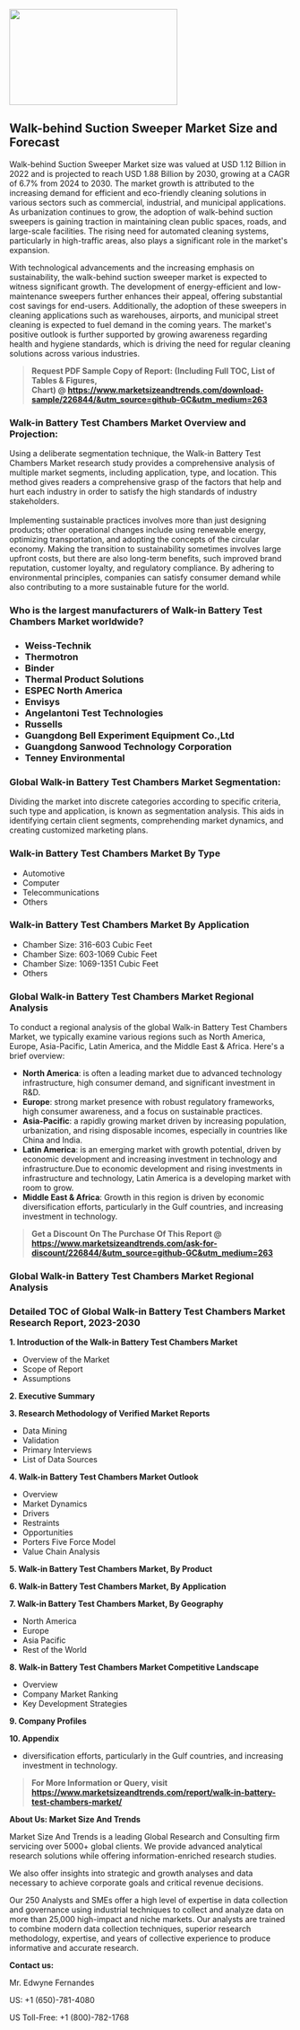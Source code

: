 <p><img class="alignnone size-medium wp-image-20088" src="https://ffe5etoiles.com/wp-content/uploads/2024/12/MST1-300x171.png" alt="" width="300" height="171" /></p><h2>Walk-behind Suction Sweeper Market Size and Forecast</h2><p>Walk-behind Suction Sweeper Market size was valued at USD 1.12 Billion in 2022 and is projected to reach USD 1.88 Billion by 2030, growing at a CAGR of 6.7% from 2024 to 2030. The market growth is attributed to the increasing demand for efficient and eco-friendly cleaning solutions in various sectors such as commercial, industrial, and municipal applications. As urbanization continues to grow, the adoption of walk-behind suction sweepers is gaining traction in maintaining clean public spaces, roads, and large-scale facilities. The rising need for automated cleaning systems, particularly in high-traffic areas, also plays a significant role in the market's expansion.</p><p>With technological advancements and the increasing emphasis on sustainability, the walk-behind suction sweeper market is expected to witness significant growth. The development of energy-efficient and low-maintenance sweepers further enhances their appeal, offering substantial cost savings for end-users. Additionally, the adoption of these sweepers in cleaning applications such as warehouses, airports, and municipal street cleaning is expected to fuel demand in the coming years. The market's positive outlook is further supported by growing awareness regarding health and hygiene standards, which is driving the need for regular cleaning solutions across various industries.</p></p><blockquote id="" class=""><strong>Request PDF Sample Copy of Report: (Including Full TOC, List of Tables &amp; Figures, Chart)&nbsp;@&nbsp;<strong><a href="https://www.marketsizeandtrends.com/download-sample/226844/&utm_source=github-GC&utm_medium=263" target="_blank">https://www.marketsizeandtrends.com/download-sample/226844/&utm_source=github-GC&utm_medium=263</a></strong></strong></blockquote><h3 id="" class="">Walk-in Battery Test Chambers Market&nbsp;Overview and Projection:</h3><p id="" class="">Using a deliberate segmentation technique, the Walk-in Battery Test Chambers Market research study provides a comprehensive analysis of multiple market segments, including application, type, and location. This method gives readers a comprehensive grasp of the factors that help and hurt each industry in order to satisfy the high standards of industry stakeholders. <br /> <br />Implementing sustainable practices involves more than just designing products; other operational changes include using renewable energy, optimizing transportation, and adopting the concepts of the circular economy. Making the transition to sustainability sometimes involves large upfront costs, but there are also long-term benefits, such improved brand reputation, customer loyalty, and regulatory compliance. By adhering to environmental principles, companies can satisfy consumer demand while also contributing to a more sustainable future for the world.</p><h3 id="" class="">Who is the largest manufacturers of&nbsp;Walk-in Battery Test Chambers Market worldwide?</h3><h3 class=""><p><ul><li>Weiss-Technik </li><li> Thermotron </li><li> Binder </li><li> Thermal Product Solutions </li><li> ESPEC North America </li><li> Envisys </li><li> Angelantoni Test Technologies </li><li> Russells </li><li> Guangdong Bell Experiment Equipment Co.,Ltd </li><li> Guangdong Sanwood Technology Corporation </li><li> Tenney Environmental</li></ul></p></h3><h3 id="" class="">Global&nbsp;Walk-in Battery Test Chambers Market Segmentation:</h3><p id="" class="">Dividing the market into discrete categories according to specific criteria, such type and application, is known as segmentation analysis. This aids in identifying certain client segments, comprehending market dynamics, and creating customized marketing plans.</p><h3 id="" class="">Walk-in Battery Test Chambers Market&nbsp;By Type</h3><p><p><ul><li>Automotive</li><li> Computer</li><li> Telecommunications</li><li> Others</p></li></ul></p></p><h3 id="" class="">Walk-in Battery Test Chambers Market&nbsp;By Application</h3><p class=""><p><ul><li>Chamber Size: 316-603 Cubic Feet</li><li> Chamber Size: 603-1069 Cubic Feet</li><li> Chamber Size: 1069-1351 Cubic Feet</li><li> Others</li></ul></p></p><h3 id="" class="">Global Walk-in Battery Test Chambers Market Regional Analysis</h3><p id="" class="">To conduct a regional analysis of the global Walk-in Battery Test Chambers Market, we typically examine various regions such as North America, Europe, Asia-Pacific, Latin America, and the Middle East &amp; Africa. Here's a brief overview:</p><ul><li><strong>North America</strong>: is often a leading market due to advanced technology infrastructure, high consumer demand, and significant investment in R&amp;D.</li><li><strong>Europe</strong>: strong market presence with robust regulatory frameworks, high consumer awareness, and a focus on sustainable practices.</li><li><strong>Asia-Pacific</strong>: a rapidly growing market driven by increasing population, urbanization, and rising disposable incomes, especially in countries like China and India.</li><li><strong>Latin America</strong>: is an emerging market with growth potential, driven by economic development and increasing investment in technology and infrastructure.Due to economic development and rising investments in infrastructure and technology, Latin America is a developing market with room to grow.</li><li><strong>Middle East &amp; Africa</strong>: Growth in this region is driven by economic diversification efforts, particularly in the Gulf countries, and increasing investment in technology.</li></ul><blockquote id="" class=""><strong>Get a Discount On The Purchase Of This Report @ <strong><a href="https://www.marketsizeandtrends.com/ask-for-discount/226844/&utm_source=github-GC&utm_medium=263" target="_blank">https://www.marketsizeandtrends.com/ask-for-discount/226844/&utm_source=github-GC&utm_medium=263</a></strong></strong></blockquote><h3 id="" class="">Global Walk-in Battery Test Chambers Market Regional Analysis</h3><h3 id="" class="">Detailed TOC of Global Walk-in Battery Test Chambers Market Research Report, 2023-2030</h3><p id="" class=""><strong>1. Introduction of the Walk-in Battery Test Chambers Market</strong></p><ul><li>Overview of the Market</li><li>Scope of Report</li><li>Assumptions</li></ul><p id="" class=""><strong>2. Executive Summary</strong></p><p id="" class=""><strong>3. Research Methodology of Verified Market Reports</strong></p><ul><li>Data Mining</li><li>Validation</li><li>Primary Interviews</li><li>List of Data Sources</li></ul><p id="" class=""><strong>4. Walk-in Battery Test Chambers Market Outlook</strong></p><ul><li>Overview</li><li>Market Dynamics</li><li>Drivers</li><li>Restraints</li><li>Opportunities</li><li>Porters Five Force Model</li><li>Value Chain Analysis</li></ul><p id="" class=""><strong>5. Walk-in Battery Test Chambers Market, By Product</strong></p><p id="" class=""><strong>6. Walk-in Battery Test Chambers Market, By Application</strong></p><p id="" class=""><strong>7. Walk-in Battery Test Chambers Market, By Geography</strong></p><ul><li>North America</li><li>Europe</li><li>Asia Pacific</li><li>Rest of the World</li></ul><p id="" class=""><strong>8. Walk-in Battery Test Chambers Market Competitive Landscape</strong></p><ul><li>Overview</li><li>Company Market Ranking</li><li>Key Development Strategies</li></ul><p id="" class=""><strong>9. Company Profiles</strong></p><p id="" class=""><strong>10. Appendix</strong></p><ul><li>diversification efforts, particularly in the Gulf countries, and increasing investment in technology.</li></ul><blockquote id="" class=""><strong>For More Information or Query, visit <strong><strong><a href="https://www.marketsizeandtrends.com/report/walk-in-battery-test-chambers-market/" target="_blank">https://www.marketsizeandtrends.com/report/walk-in-battery-test-chambers-market/</a></strong></strong></strong></blockquote><p id="" class=""><strong>About Us: Market Size And Trends</strong></p><p id="" class="">Market Size And Trends is a leading Global Research and Consulting firm servicing over 5000+ global clients. We provide advanced analytical research solutions while offering information-enriched research studies.</p><p id="" class="">We also offer insights into strategic and growth analyses and data necessary to achieve corporate goals and critical revenue decisions.</p><p id="" class="">Our 250 Analysts and SMEs offer a high level of expertise in data collection and governance using industrial techniques to collect and analyze data on more than 25,000 high-impact and niche markets. Our analysts are trained to combine modern data collection techniques, superior research methodology, expertise, and years of collective experience to produce informative and accurate research.</p><p id="" class=""><strong>Contact us:</strong></p><p id="" class="">Mr. Edwyne Fernandes</p><p id="" class="">US: +1 (650)-781-4080</p><p id="" class="">US Toll-Free: +1 (800)-782-1768</p>
